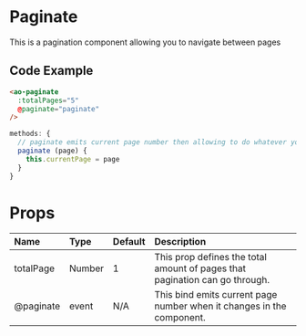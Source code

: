 # Paginate
This is a pagination component allowing you to navigate between pages

<Doc-Paginate/>

## Code Example
```html
<ao-paginate
  :totalPages="5"
  @paginate="paginate"
/>
```

```js
methods: {
  // paginate emits current page number then allowing to do whatever you want with taht info
  paginate (page) {
    this.currentPage = page
  }
}

```

# Props

| Name         | Type     | Default | Description                                                           |
|:-------------|:---------|:---------|:----------------------------------------------------------------------|
| totalPage | Number | 1 | This prop defines the total amount of pages that pagination can go through. |
| @paginate | event | N/A | This bind emits current page number when it changes in the component. |

